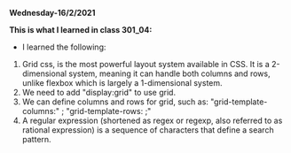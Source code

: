 **Wednesday-16/2/2021**

**This is what I learned in class 301_04:**

* I learned the following:

1. Grid css, is the most powerful layout system available in CSS. It is a 2-dimensional system, meaning it can handle both columns and rows, unlike flexbox which is largely a 1-dimensional system.
2. We need to add "display:grid" to use grid.
3. We can define columns and rows for grid, such as:
  "grid-template-columns:" ;
  "grid-template-rows: ;"
4. A regular expression (shortened as regex or regexp, also referred to as rational expression) is a sequence of characters that define a search pattern.